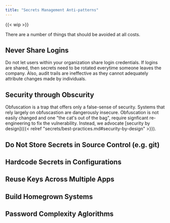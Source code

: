 ```yaml
---
title: "Secrets Management Anti-patterns"
---
```

{{< wip >}}

There are a number of things that should be avoided at all costs.

## Never Share Logins

Do not let users within your organization share login credentials. If logins are shared, then secrets need to be rotated everytime someone leaves the company. Also, audit trails are ineffective as they cannot adequately attribute changes made by individuals.

## Security through Obscurity

Obfuscation is a trap that offers only a false-sense of security. Systems that rely largely on obfuscastion are dangerously insecure. Obfuscation is not easily changed and one "the cat's out of the bag", require signficant re-engineering to fix the vulnerability. Instead, we advocate [security by design]({{< relref "secrets/best-practices.md#security-by-design" >}}).

## Do Not Store Secrets in Source Control (e.g. git)

## Hardcode Secrets in Configurations

## Reuse Keys Across Multiple Apps

## Build Homegrown Systems

## Password Complexity Aglorithms

